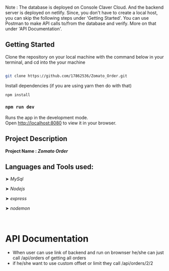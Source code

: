 
Note : The database is deployed on Console Claver Cloud. And the backend server is deployed on netlify. Since, you don't have to create a local host, you can skip the following steps under 'Getting Started'. You can use Postman to make API calls to/from the database and verify. More on that under 'API Documentation'.
  
  ## Getting Started

Clone the repository on your local machine with the command below in your terminal, and cd into the your machine

<!-- Insert repo link below -->

```bash

git clone https://github.com/17862536/Zomato_Order.git

```

Install dependencies (if you are using yarn then do with that)

```bash
npm install
```

### `npm run dev`

Runs the app in the development mode.\
Open [http://localhost:8080](http://localhost:8080) to view it in your browser.

## Project Description

<b>Project Name : <i>Zomato Order</i> </b>


## Languages and Tools used:

  <p>➤ <i>MySql</i></p>
  <p>➤ <i>Nodejs</i> </p> 
  <p>➤ <i>express</i></p>
  <p>➤ <i>nodemon</i></p>
 <br>

# API Documentation
- When user can use link of backend and run on brownser he/she can just call /api/orders of getting all orders 
- if he/she want to use custom offset or limit they call /api/orders/2/2

